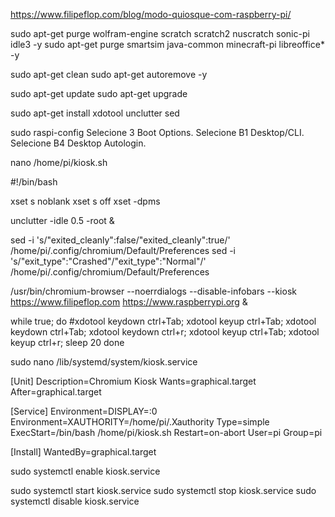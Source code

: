 https://www.filipeflop.com/blog/modo-quiosque-com-raspberry-pi/

sudo apt-get purge wolfram-engine scratch scratch2 nuscratch sonic-pi idle3 -y
sudo apt-get purge smartsim java-common minecraft-pi libreoffice* -y

sudo apt-get clean
sudo apt-get autoremove -y

sudo apt-get update
sudo apt-get upgrade

sudo apt-get install xdotool unclutter sed

sudo raspi-config
Selecione 3 Boot Options.
Selecione B1 Desktop/CLI.
Selecione B4 Desktop Autologin.

nano /home/pi/kiosk.sh

#!/bin/bash
 
xset s noblank
xset s off
xset -dpms
 
unclutter -idle 0.5 -root &
 
sed -i 's/"exited_cleanly":false/"exited_cleanly":true/' /home/pi/.config/chromium/Default/Preferences
sed -i 's/"exit_type":"Crashed"/"exit_type":"Normal"/' /home/pi/.config/chromium/Default/Preferences
 
/usr/bin/chromium-browser --noerrdialogs --disable-infobars --kiosk https://www.filipeflop.com https://www.raspberrypi.org &
 
while true; do
#xdotool keydown ctrl+Tab; xdotool keyup ctrl+Tab;
xdotool keydown ctrl+Tab; xdotool keydown ctrl+r; xdotool keyup ctrl+Tab; xdotool keyup ctrl+r;
sleep 20
done

sudo nano /lib/systemd/system/kiosk.service

[Unit]
Description=Chromium Kiosk
Wants=graphical.target
After=graphical.target
 
[Service]
Environment=DISPLAY=:0
Environment=XAUTHORITY=/home/pi/.Xauthority
Type=simple
ExecStart=/bin/bash /home/pi/kiosk.sh
Restart=on-abort
User=pi
Group=pi
 
[Install]
WantedBy=graphical.target

sudo systemctl enable kiosk.service

sudo systemctl start kiosk.service
sudo systemctl stop kiosk.service
sudo systemctl disable kiosk.service